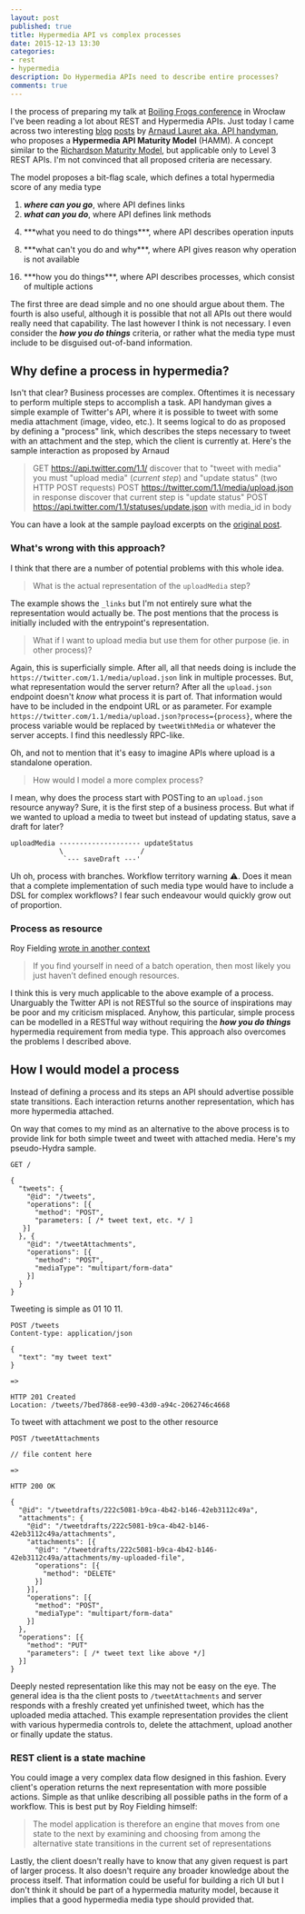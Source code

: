```yaml
---
layout: post
published: true
title: Hypermedia API vs complex processes
date: 2015-12-13 13:30
categories:
- rest
- hypermedia
description: Do Hypermedia APIs need to describe entire processes?
comments: true
---
```


I the process of preparing my talk at [Boiling Frogs conference][frogs] in Wrocław I've been reading a lot about REST 
and Hypermedia APIs. Just today I came across two interesting [blog][HAMM1] [posts][HAMM2] by [Arnaud Lauret aka. API handyman][twitter], 
who proposes a **Hypermedia API Maturity Model** (HAMM). A concept similar to the [Richardson Maturity Model][RMM], but 
applicable only to Level 3 REST APIs. I'm not convinced that all proposed criteria are necessary.

<!--more-->

The model proposes a bit-flag scale, which defines a total hypermedia score of any media type
 
1. ***where can you go***, where API defines links
2. ***what can you do***, where API defines link methods
<ol start="4">
<li>
***what you need to do things***, where API describes operation inputs
</li>
</ol>
<ol start="8">
<li>
***what can't you do and why***, where API gives reason why operation is not available
</li>
</ol>
<ol start="16">
<li>
***how you do things***, where API describes processes, which consist of multiple actions
</li>
</ol>

The first three are dead simple and no one should argue about them. The fourth is also useful, although it is possible
that not all APIs out there would really need that capability. The last however I think is not necessary. I even consider
the ***how you do things*** criteria, or rather what the media type must include to be disguised out-of-band information.

## Why define a process in hypermedia?

Isn't that clear? Business processes are complex. Oftentimes it is necessary to perform multiple steps to accomplish a
task. API handyman gives a simple example of Twitter's API, where it is possible to tweet with some media attachment 
(image, video, etc.). It seems logical to do as proposed by defining a "process" link, which describes the steps necessary
to tweet with an attachment and the step, which the client is currently at. Here's the sample interaction as proposed by
Arnaud

> GET https://api.twitter.com/1.1/
> discover that to "tweet with media" you must "upload media" (*current step*) and "update status" (two HTTP POST requests)
> POST https://twitter.com/1.1/media/upload.json
> in response discover that current step is "update status"
> POST https://api.twitter.com/1.1/statuses/update.json with media_id in body

You can have a look at the sample payload excerpts on the [original post][HAMM2].

### What's wrong with this approach?

I think that there are a number of potential problems with this whole idea. 

> What is the actual representation of the `uploadMedia` step?
 
The example shows the `_links` but I'm not entirely sure what the representation would actually be. The post mentions 
that the process is initially included with the entrypoint's representation.

> What if I want to upload media but use them for other purpose (ie. in other process)?

Again, this is superficially simple. After all, all that needs doing is include the `https://twitter.com/1.1/media/upload.json`
link in multiple processes. But, what representation would the server return? After all the `upload.json` endpoint doesn't
*know* what process it is part of. That information would have to be included in the endpoint URL or as parameter. For
example `https://twitter.com/1.1/media/upload.json?process={process}`, where the process variable would be replaced by
`tweetWithMedia` or whatever the server accepts. I find this needlessly RPC-like.

Oh, and not to mention that it's easy to imagine APIs where upload is a standalone operation.

> How would I model a more complex process?

I mean, why does the process start with POSTing to an `upload.json` resource anyway? Sure, it is the first step of a business
process. But what if we wanted to upload a media to tweet but instead of updating status, save a draft for later? 
 
```
uploadMedia -------------------- updateStatus
            \                   /
             `--- saveDraft ---' 
```

Uh oh, process with branches. Workflow territory warning :warning:. Does it mean that a complete implementation of such 
media type would have to include a DSL for complex workflows? I fear such endeavour would quickly grow out of proportion.

### Process as resource

Roy Fielding [wrote in another context](http://roy.gbiv.com/untangled/2008/rest-apis-must-be-hypertext-driven#comment-743) 

> If you find yourself in need of a batch operation,
> then most likely you just haven’t defined enough resources.

I think this is very much applicable to the above example of a process. Unarguably the Twitter API is not RESTful so the
source of inspirations may be poor and my criticism misplaced. Anyhow, this particular, simple process can be modelled 
in a RESTful way without requiring the ***how you do things*** hypermedia requirement from media type. This approach also
overcomes the problems I described above.
 
## How I would model a process

Instead of defining a process and its steps an API should advertise possible state transitions. Each interaction returns
another representation, which has more hypermedia attached. 

On way that comes to my mind as an alternative to the above process is to provide link for both simple tweet and tweet
with attached media. Here's my pseudo-Hydra sample.
 
```
GET /

{  
  "tweets": {
    "@id": "/tweets",
    "operations": [{
      "method": "POST",
      "parameters: [ /* tweet text, etc. */ ]
   }]
  }, {
    "@id": "/tweetAttachments", 
    "operations": [{
      "method": "POST",
      "mediaType": "multipart/form-data"
    }]
  }
}
```

Tweeting is simple as 01 10 11.

```
POST /tweets
Content-type: application/json

{
  "text": "my tweet text"
}

=>

HTTP 201 Created
Location: /tweets/7bed7868-ee90-43d0-a94c-2062746c4668
```

To tweet with attachment we post to the other resource

```
POST /tweetAttachments

// file content here

=>

HTTP 200 OK

{
  "@id": "/tweetdrafts/222c5081-b9ca-4b42-b146-42eb3112c49a",
  "attachments": {
    "@id": "/tweetdrafts/222c5081-b9ca-4b42-b146-42eb3112c49a/attachments",
    "attachments": [{
      "@id": "/tweetdrafts/222c5081-b9ca-4b42-b146-42eb3112c49a/attachments/my-uploaded-file",
      "operations": [{
        "method": "DELETE"
      }]
    }],
    "operations": [{
      "method": "POST",
      "mediaType": "multipart/form-data"
    }]
  },
  "operations": [{
    "method": "PUT"
    "parameters": [ /* tweet text like above */]
  }]
}
```

Deeply nested representation like this may not be easy on the eye. The general idea is tha the client posts to `/tweetAttachments`
and server responds with a freshly created yet unfinished tweet, which has the uploaded media attached. This example 
representation provides the client with various hypermedia controls to, delete the attachment, upload another or finally
update the status. 

### REST client is a state machine

You could image a very complex data flow designed in this fashion. Every client's operation returns the next representation
with more possible actions. Simple as that unlike describing all possible paths in the form of a workflow. This is best
put by Roy Fielding himself:

> The model application is therefore an engine that moves from one state to the next 
> by examining and choosing from among the alternative state transitions
> in the current set of representations

Lastly, the client doesn't really have to know that any given request is part of larger process. It also doesn't require any 
broader knowledge about the process itself. That information could be useful for building a rich UI but I don't think it
should be part of a hypermedia maturity model, because it implies that a good hypermedia media type should provided that.

[frogs]: http://boilingfrogs.pl/schedule/hateoas-as-if-you-meant-it/
[HAMM1]: http://apihandyman.io/hypermedia-api-maturity-model-part-i-hypermedia-ness/
[HAMM2]: http://apihandyman.io/hypermedia-api-maturity-model-part-ii-the-missing-links/
[twitter]: https://twitter.com/apihandyman
[RMM]: http://martinfowler.com/articles/richardsonMaturityModel.html